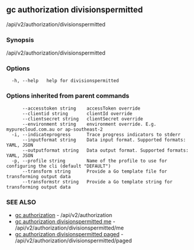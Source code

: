 ## gc authorization divisionspermitted

/api/v2/authorization/divisionspermitted

### Synopsis

/api/v2/authorization/divisionspermitted

### Options

```
  -h, --help   help for divisionspermitted
```

### Options inherited from parent commands

```
      --accesstoken string    accessToken override
      --clientid string       clientId override
      --clientsecret string   clientSecret override
      --environment string    environment override. E.g. mypurecloud.com.au or ap-southeast-2
  -i, --indicateprogress      Trace progress indicators to stderr
      --inputformat string    Data input format. Supported formats: YAML, JSON
      --outputformat string   Data output format. Supported formats: YAML, JSON
  -p, --profile string        Name of the profile to use for configuring the cli (default "DEFAULT")
      --transform string      Provide a Go template file for transforming output data
      --transformstr string   Provide a Go template string for transforming output data
```

### SEE ALSO

* [gc authorization](gc_authorization.html)	 - /api/v2/authorization
* [gc authorization divisionspermitted me](gc_authorization_divisionspermitted_me.html)	 - /api/v2/authorization/divisionspermitted/me
* [gc authorization divisionspermitted paged](gc_authorization_divisionspermitted_paged.html)	 - /api/v2/authorization/divisionspermitted/paged


